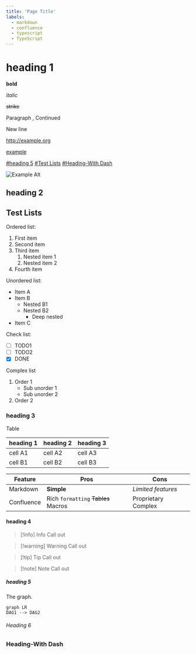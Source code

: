 ```yaml
---
title: 'Page Title'
labels:
  - markdown
  - confluence
  - typescript
  - TypeScript
---
```



# heading 1

__bold__

*italic*

~~strike~~

Paragraph
, Continued

New line

<http://example.org>

[example](http://example.org)

[#heading 5](#heading-5)
[#Test Lists](#test-lists)
[#Heading-With Dash](#heading-with-dash)

![Example Alt](./example.jpg)

## heading 2

## Test Lists

Ordered list:

1. First item
2. Second item
3. Third item
   1. Nested item 1
   2. Nested item 2
4. Fourth item

Unordered list:

* Item A
* Item B
  * Nested B1
  * Nested B2
    * Deep nested
* Item C

Check list:

* [ ] TODO1
* [ ] TODO2
* [x] DONE

Complex list

1. Order 1
    * Sub unorder 1
    - Sub unorder 2
2. Order 2

### heading 3

Table

|heading 1|heading 2|heading 3|
| --- | --- | --- |
|cell A1|cell A2|cell A3|
|cell B1|cell B2|cell B3|

| Feature | Pros | Cons |
|---|---|---|
| Markdown | __Simple__ | *Limited features*  |
| Confluence | Rich `formatting` ~~Tables~~ Macros | Proprietary Complex |

#### heading 4

> [!info] Info
> Call out

> [!warning] Warning
> Call out

> [!tip] Tip
> Call out

> [!note] Note
> Call out

##### heading 5

The graph.

```mermaid
graph LR
DAG1 --> DAG2
```

###### Heading 6

### Heading-With Dash
